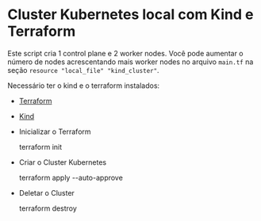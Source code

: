 # Cluster Kubernetes local com Kind e Terraform

Este script cria 1 control plane e 2 worker nodes. Você pode aumentar o número de nodes acrescentando mais worker nodes no arquivo `main.tf` na seção `resource "local_file" "kind_cluster"`.


Necessário ter o kind e o terraform instalados:

- [Terraform](https://www.terraform.io/downloads.html)
- [Kind](https://kind.sigs.k8s.io/)


- Inicializar o Terraform

    terraform init

- Criar o Cluster Kubernetes

    terraform apply --auto-approve

- Deletar o Cluster

    terraform destroy     
